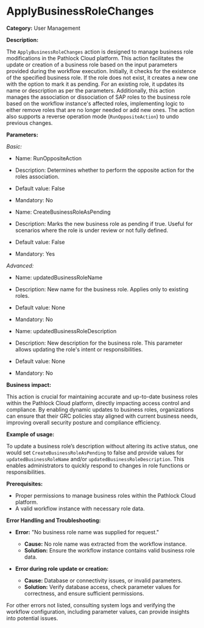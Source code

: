 # ApplyBusinessRoleChanges

**Category:** User Management

**Description:** 

The `ApplyBusinessRoleChanges` action is designed to manage business role modifications in the Pathlock Cloud platform. This action facilitates the update or creation of a business role based on the input parameters provided during the workflow execution. Initially, it checks for the existence of the specified business role. If the role does not exist, it creates a new one with the option to mark it as pending. For an existing role, it updates its name or description as per the parameters. Additionally, this action manages the association or dissociation of SAP roles to the business role based on the workflow instance's affected roles, implementing logic to either remove roles that are no longer needed or add new ones. The action also supports a reverse operation mode (`RunOppositeAction`) to undo previous changes.

**Parameters:**

_Basic:_

-   Name: RunOppositeAction
-   Description: Determines whether to perform the opposite action for the roles association.
-   Default value: False
-   Mandatory: No

-   Name: CreateBusinessRoleAsPending
-   Description: Marks the new business role as pending if true. Useful for scenarios where the role is under review or not fully defined.
-   Default value: False
-   Mandatory: Yes

_Advanced:_

-   Name: updatedBusinessRoleName
-   Description: New name for the business role. Applies only to existing roles.
-   Default value: None
-   Mandatory: No

-   Name: updatedBusinessRoleDescription
-   Description: New description for the business role. This parameter allows updating the role's intent or responsibilities.
-   Default value: None
-   Mandatory: No

**Business impact:** 

This action is crucial for maintaining accurate and up-to-date business roles within the Pathlock Cloud platform, directly impacting access control and compliance. By enabling dynamic updates to business roles, organizations can ensure that their GRC policies stay aligned with current business needs, improving overall security posture and compliance efficiency.

**Example of usage:** 

To update a business role’s description without altering its active status, one would set `CreateBusinessRoleAsPending` to false and provide values for `updatedBusinessRoleName` and/or `updatedBusinessRoleDescription`. This enables administrators to quickly respond to changes in role functions or responsibilities.

**Prerequisites:** 

- Proper permissions to manage business roles within the Pathlock Cloud platform.
- A valid workflow instance with necessary role data.

**Error Handling and Troubleshooting:** 

- **Error:** "No business role name was supplied for request."
    - **Cause:** No role name was extracted from the workflow instance.
    - **Solution:** Ensure the workflow instance contains valid business role data.

- **Error during role update or creation:** 
    - **Cause:** Database or connectivity issues, or invalid parameters.
    - **Solution:** Verify database access, check parameter values for correctness, and ensure sufficient permissions.

For other errors not listed, consulting system logs and verifying the workflow configuration, including parameter values, can provide insights into potential issues.